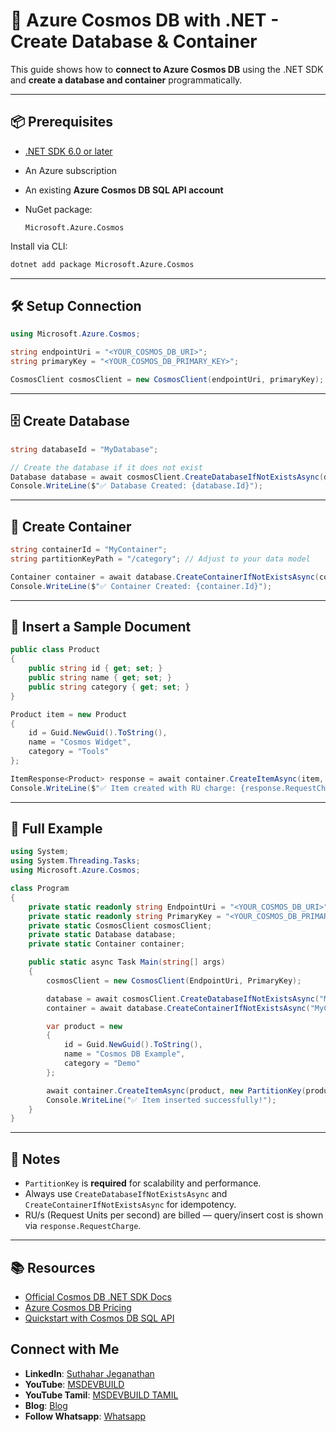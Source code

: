 # 🌌 Azure Cosmos DB with .NET - Create Database & Container

This guide shows how to **connect to Azure Cosmos DB** using the .NET SDK and **create a database and container** programmatically.

---

## 📦 Prerequisites

* [.NET SDK 6.0 or later](https://dotnet.microsoft.com/en-us/download)
* An Azure subscription
* An existing **Azure Cosmos DB SQL API account**
* NuGet package:

  ```
  Microsoft.Azure.Cosmos
  ```

Install via CLI:

```bash
dotnet add package Microsoft.Azure.Cosmos
```

---

## 🛠️ Setup Connection

```csharp
using Microsoft.Azure.Cosmos;

string endpointUri = "<YOUR_COSMOS_DB_URI>";
string primaryKey = "<YOUR_COSMOS_DB_PRIMARY_KEY>";

CosmosClient cosmosClient = new CosmosClient(endpointUri, primaryKey);
```

---

## 🗄️ Create Database

```csharp
string databaseId = "MyDatabase";

// Create the database if it does not exist
Database database = await cosmosClient.CreateDatabaseIfNotExistsAsync(databaseId);
Console.WriteLine($"✅ Database Created: {database.Id}");
```

---

## 📂 Create Container

```csharp
string containerId = "MyContainer";
string partitionKeyPath = "/category"; // Adjust to your data model

Container container = await database.CreateContainerIfNotExistsAsync(containerId, partitionKeyPath);
Console.WriteLine($"✅ Container Created: {container.Id}");
```

---

## 💾 Insert a Sample Document

```csharp
public class Product
{
    public string id { get; set; }
    public string name { get; set; }
    public string category { get; set; }
}

Product item = new Product
{
    id = Guid.NewGuid().ToString(),
    name = "Cosmos Widget",
    category = "Tools"
};

ItemResponse<Product> response = await container.CreateItemAsync(item, new PartitionKey(item.category));
Console.WriteLine($"✅ Item created with RU charge: {response.RequestCharge}");
```

---

## 📁 Full Example

```csharp
using System;
using System.Threading.Tasks;
using Microsoft.Azure.Cosmos;

class Program
{
    private static readonly string EndpointUri = "<YOUR_COSMOS_DB_URI>";
    private static readonly string PrimaryKey = "<YOUR_COSMOS_DB_PRIMARY_KEY>";
    private static CosmosClient cosmosClient;
    private static Database database;
    private static Container container;

    public static async Task Main(string[] args)
    {
        cosmosClient = new CosmosClient(EndpointUri, PrimaryKey);

        database = await cosmosClient.CreateDatabaseIfNotExistsAsync("MyDatabase");
        container = await database.CreateContainerIfNotExistsAsync("MyContainer", "/category");

        var product = new
        {
            id = Guid.NewGuid().ToString(),
            name = "Cosmos DB Example",
            category = "Demo"
        };

        await container.CreateItemAsync(product, new PartitionKey(product.category));
        Console.WriteLine("✅ Item inserted successfully!");
    }
}
```

---

## 🧠 Notes

* `PartitionKey` is **required** for scalability and performance.
* Always use `CreateDatabaseIfNotExistsAsync` and `CreateContainerIfNotExistsAsync` for idempotency.
* RU/s (Request Units per second) are billed — query/insert cost is shown via `response.RequestCharge`.

---

## 📚 Resources

* [Official Cosmos DB .NET SDK Docs](https://learn.microsoft.com/en-us/dotnet/api/overview/azure/cosmosdb)
* [Azure Cosmos DB Pricing](https://azure.microsoft.com/en-us/pricing/details/cosmos-db/)
* [Quickstart with Cosmos DB SQL API](https://learn.microsoft.com/en-us/azure/cosmos-db/sql/sql-api-dotnet-application)

## Connect with Me
- **LinkedIn**: [Suthahar Jeganathan](https://www.linkedin.com/in/jssuthahar/)
- **YouTube**: [MSDEVBUILD](https://www.youtube.com/@MSDEVBUILD)
- **YouTube Tamil**: [MSDEVBUILD TAMIL](https://www.youtube.com/@MSDEVBUILDTamil)
- **Blog**: [Blog](https://www.msdevbuild.com/)
- **Follow Whatsapp**: [Whatsapp](https://www.whatsapp.com/channel/0029Va5j2rHEFeXcTlUhQB0J)
